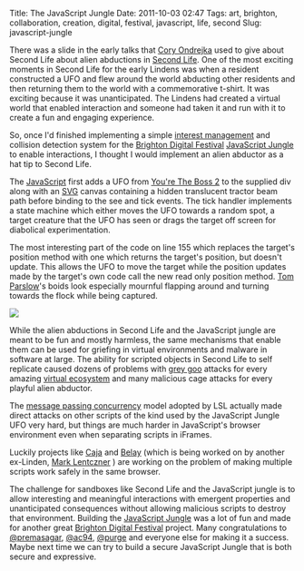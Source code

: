 Title: The JavaScript Jungle
Date: 2011-10-03 02:47
Tags: art, brighton, collaboration, creation, digital, festival, javascript, life, second
Slug: javascript-jungle

There was a slide in the early talks that [Cory Ondrejka](http://ondrejka.net/) used to give about Second Life about alien abductions in [Second Life](http://secondlife.com). One of the most exciting moments in Second Life for the early Lindens was when a resident constructed a UFO and flew around the world abducting other residents and then returning them to the world with a commemorative t-shirt. It was exciting because it was unanticipated. The Lindens had created a virtual world that enabled interaction and someone had taken it and run with it to create a fun and engaging experience.

So, once I'd finished implementing a simple [interest management](http://dl.acm.org/citation.cfm?id=351027&dl=ACM&coll=DL&CFID=53271178&CFTOKEN=59247649) and collision detection system for the [Brighton Digital Festival](http://brightondigitalfestival.co.uk/) [JavaScript Jungle](http://asyncjs.com/the-mighty-jungle/) to enable interactions, I thought I would implement an alien abductor as a hat tip to Second Life.

The [JavaScript](https://gist.github.com/1206090) first adds a UFO from [You're The Boss 2](http://jimpurbrick.com/2011/09/12/youre-boss-2/) to the supplied div along with an [SVG](http://en.wikipedia.org/wiki/Scalable_Vector_Graphics) canvas containing a hidden translucent tractor beam path before binding to the see and tick events. The tick handler implements a state machine which either moves the UFO towards a random spot, a target creature that the UFO has seen or drags the target off screen for diabolical experimentation.

The most interesting part of the code on line 155 which replaces the target's position method with one which returns the target's position, but doesn't update. This allows the UFO to move the target while the position updates made by the target's own code call the new read only position method. [Tom Parslow](http://almostobsolete.net)'s boids look especially mournful flapping around and turning towards the flock while being captured.

<p><a href="http://jungle.asyncjs.com/"><img src="http://farm7.static.flickr.com/6173/6192029711_a8ff1bf0e6_o.jpg"></a></img></p>

While the alien abductions in Second Life and the JavaScript jungle are meant to be fun and mostly harmless, the same mechanisms that enable them can be used for griefing in virtual environments and malware in software at large. The ability for scripted objects in Second Life to self replicate caused dozens of problems with [grey goo](http://en.wikipedia.org/wiki/Grey_goo) attacks for every amazing [virtual ecosystem](http://nwn.blogs.com/nwn/2005/06/evolving_nemo.html) and many malicious cage attacks for every playful alien abductor.

The [message passing concurrency](http://c2.com/cgi/wiki?MessagePassingConcurrency) model adopted by LSL actually made direct attacks on other scripts of the kind used by the JavaScript Jungle UFO very hard, but things are much harder in JavaScript's browser environment even when separating scripts in iFrames.

Luckily projects like [Caja](http://code.google.com/p/google-caja/) and [Belay](https://sites.google.com/site/belayresearchproject/) (which is being worked on by another ex-Linden, [Mark Lentczner](http://www.ozonehouse.com/mark/) ) are working on the problem of making multiple scripts work safely in the same browser.

The challenge for sandboxes like Second Life and the JavaScript jungle is to allow interesting and meaningful interactions with emergent properties and unanticipated consequences without allowing malicious scripts to destroy that environment. Building the [JavaScript Jungle](http://asyncjs.com/the-mighty-jungle/) was a lot of fun and made for another great [Brighton Digital Festival](http://brightondigitalfestival.co.uk/) project. Many congratulations to [@premasagar](http://twitter.com/#!/premasagar), [@ac94](http://twitter.com/#!/ac94), [@purge](http://twitter.com/#!/purge) and everyone else for making it a success. Maybe next time we can try to build a secure JavaScript Jungle that is both secure and expressive.
